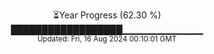 <p align="center">
⏳Year Progress (62.30 %)<br>
██████████████████▁▁▁▁▁▁▁▁▁▁▁▁ <br>
<sub>Updated: Fri, 16 Aug 2024 00:10:01 GMT</sub>
</p>

